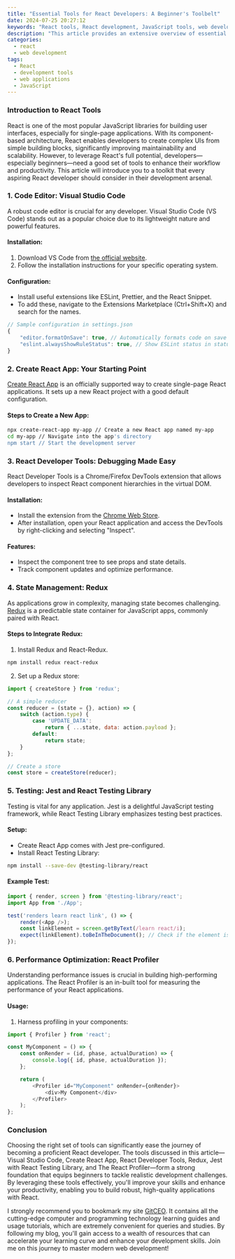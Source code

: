 ```yaml
---
title: "Essential Tools for React Developers: A Beginner's Toolbelt"
date: 2024-07-25 20:27:12
keywords: "React tools, React development, JavaScript tools, web development, beginner React"
description: "This article provides an extensive overview of essential tools for React developers. It covers libraries, development environments, testing frameworks, and performance optimization tools tailored for beginners. By understanding these tools, newcomers to React can streamline their development process, improve productivity, and produce quality applications efficiently. This guide is designed to help beginners build a strong foundation in React development, offering detailed descriptions of each tool, installation steps, and practical coding examples. By the end of this article, readers will have a comprehensive understanding of the necessary tools that form an essential part of a React developer's toolkit."
categories:
  - react
  - web development
tags:
  - React
  - development tools
  - web applications
  - JavaScript
---
```


### Introduction to React Tools

React is one of the most popular JavaScript libraries for building user interfaces, especially for single-page applications. With its component-based architecture, React enables developers to create complex UIs from simple building blocks, significantly improving maintainability and scalability. However, to leverage React's full potential, developers—especially beginners—need a good set of tools to enhance their workflow and productivity. This article will introduce you to a toolkit that every aspiring React developer should consider in their development arsenal. 

<!-- more -->

### 1. Code Editor: Visual Studio Code

A robust code editor is crucial for any developer. Visual Studio Code (VS Code) stands out as a popular choice due to its lightweight nature and powerful features.

#### Installation:
1. Download VS Code from [the official website](https://code.visualstudio.com/).
2. Follow the installation instructions for your specific operating system.

#### Configuration:
- Install useful extensions like ESLint, Prettier, and the React Snippet. 
- To add these, navigate to the Extensions Marketplace (Ctrl+Shift+X) and search for the names.

```javascript
// Sample configuration in settings.json
{
    "editor.formatOnSave": true, // Automatically formats code on save
    "eslint.alwaysShowRuleStatus": true, // Show ESLint status in status bar
}
```

### 2. Create React App: Your Starting Point

[Create React App](https://create-react-app.dev/) is an officially supported way to create single-page React applications. It sets up a new React project with a good default configuration.

#### Steps to Create a New App:
```bash
npx create-react-app my-app // Create a new React app named my-app
cd my-app // Navigate into the app's directory
npm start // Start the development server
```

### 3. React Developer Tools: Debugging Made Easy

React Developer Tools is a Chrome/Firefox DevTools extension that allows developers to inspect React component hierarchies in the virtual DOM.

#### Installation:
- Install the extension from the [Chrome Web Store](https://chrome.google.com/webstore/detail/react-developer-tools).
- After installation, open your React application and access the DevTools by right-clicking and selecting "Inspect".

#### Features:
- Inspect the component tree to see props and state details.
- Track component updates and optimize performance.

### 4. State Management: Redux

As applications grow in complexity, managing state becomes challenging. [Redux](https://redux.js.org/) is a predictable state container for JavaScript apps, commonly paired with React.

#### Steps to Integrate Redux:
1. Install Redux and React-Redux.
```bash
npm install redux react-redux
```
2. Set up a Redux store:
```javascript
import { createStore } from 'redux';

// A simple reducer
const reducer = (state = {}, action) => {
    switch (action.type) {
        case 'UPDATE_DATA':
            return { ...state, data: action.payload };
        default:
            return state;
    }
};

// Create a store
const store = createStore(reducer);
```

### 5. Testing: Jest and React Testing Library

Testing is vital for any application. Jest is a delightful JavaScript testing framework, while React Testing Library emphasizes testing best practices.

#### Setup:
- Create React App comes with Jest pre-configured.
- Install React Testing Library:

```bash
npm install --save-dev @testing-library/react
```

#### Example Test:
```javascript
import { render, screen } from '@testing-library/react';
import App from './App';

test('renders learn react link', () => {
    render(<App />);
    const linkElement = screen.getByText(/learn react/i);
    expect(linkElement).toBeInTheDocument(); // Check if the element is in the document
});
```

### 6. Performance Optimization: React Profiler

Understanding performance issues is crucial in building high-performing applications. The React Profiler is an in-built tool for measuring the performance of your React applications.

#### Usage:
1. Harness profiling in your components:
```javascript
import { Profiler } from 'react';

const MyComponent = () => {
    const onRender = (id, phase, actualDuration) => {
        console.log({ id, phase, actualDuration });
    };

    return (
        <Profiler id="MyComponent" onRender={onRender}>
            <div>My Component</div>
        </Profiler>
    );
};
```

### Conclusion

Choosing the right set of tools can significantly ease the journey of becoming a proficient React developer. The tools discussed in this article—Visual Studio Code, Create React App, React Developer Tools, Redux, Jest with React Testing Library, and The React Profiler—form a strong foundation that equips beginners to tackle realistic development challenges. By leveraging these tools effectively, you'll improve your skills and enhance your productivity, enabling you to build robust, high-quality applications with React.

I strongly recommend you to bookmark my site [GitCEO](https://gitceo.com). It contains all the cutting-edge computer and programming technology learning guides and usage tutorials, which are extremely convenient for queries and studies. By following my blog, you'll gain access to a wealth of resources that can accelerate your learning curve and enhance your development skills. Join me on this journey to master modern web development!